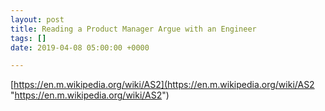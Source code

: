 ```yaml
---
layout: post
title: Reading a Product Manager Argue with an Engineer
tags: []
date: 2019-04-08 05:00:00 +0000

---
```

[https://en.m.wikipedia.org/wiki/AS2](https://en.m.wikipedia.org/wiki/AS2 "https://en.m.wikipedia.org/wiki/AS2")